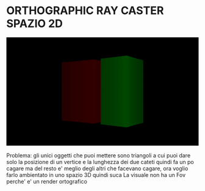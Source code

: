 # ORTHOGRAPHIC RAY CASTER SPAZIO 2D

![Alt Text](https://raw.githubusercontent.com/Peppooo/ray-casting-v5/refs/heads/master/esempio.gif)

Problema: gli unici oggetti che puoi mettere sono triangoli a cui puoi dare solo la posizione di un vertice e la lunghezza 
dei due cateti quindi fa un po cagare ma del resto e' meglio degli altri che facevano cagare, ora voglio farlo ambientato
in uno spazio 3D quindi suca
La visuale non ha un Fov perche' e' un render ortografico 